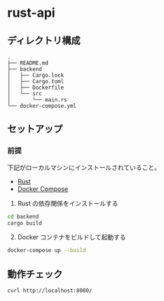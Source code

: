 # rust-api

## ディレクトリ構成

```
.
├── README.md
├── backend
│   ├── Cargo.lock
│   ├── Cargo.toml
│   ├── Dockerfile
│   └── src
│       └── main.rs
└── docker-compose.yml
```

## セットアップ

### 前提

下記がローカルマシンにインストールされていること。

- [Rust](https://www.rust-lang.org/tools/install)
- [Docker Compose](https://docs.docker.com/compose/install/)

1. Rust の依存関係をインストールする

```sh
cd backend
cargo build
```

2. Docker コンテナをビルドして起動する

```sh
docker-compose up --build
```

## 動作チェック

```sh
curl http://localhost:8080/
```
